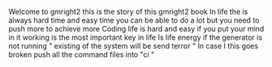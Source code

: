 Welcome to gmright2 this is the story of this gmright2 book 
In life the is always hard time and easy time you can be able to do a lot but you need to push more to achieve more
Coding life is hard and easy if you put your mind in it  working is the most important key in life 
Is life energy if the generator is not running " existing of the system will be send terror " 
In case I this goes broken push all the command files into "ci "

